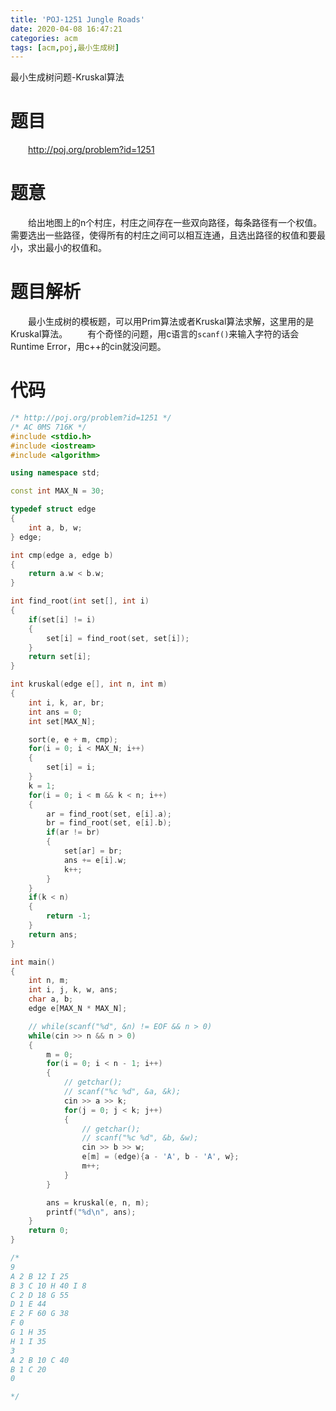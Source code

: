 ```yaml
---
title: 'POJ-1251 Jungle Roads'
date: 2020-04-08 16:47:21
categories: acm
tags: [acm,poj,最小生成树]
---
```

最小生成树问题-Kruskal算法
<!-- more -->

# 题目
&emsp;&emsp;<http://poj.org/problem?id=1251>

# 题意
&emsp;&emsp;给出地图上的n个村庄，村庄之间存在一些双向路径，每条路径有一个权值。需要选出一些路径，使得所有的村庄之间可以相互连通，且选出路径的权值和要最小，求出最小的权值和。

# 题目解析
&emsp;&emsp;最小生成树的模板题，可以用Prim算法或者Kruskal算法求解，这里用的是Kruskal算法。
&emsp;&emsp;有个奇怪的问题，用c语言的`scanf()`来输入字符的话会Runtime Error，用c++的cin就没问题。

# 代码
```cpp
/* http://poj.org/problem?id=1251 */
/* AC 0MS 716K */
#include <stdio.h>
#include <iostream>
#include <algorithm>

using namespace std;

const int MAX_N = 30;

typedef struct edge
{
	int a, b, w;
} edge;

int cmp(edge a, edge b)
{
	return a.w < b.w;
}

int find_root(int set[], int i)
{
	if(set[i] != i)
	{
		set[i] = find_root(set, set[i]);
	}
	return set[i];
}

int kruskal(edge e[], int n, int m)
{
	int i, k, ar, br;
	int ans = 0;
	int set[MAX_N];

	sort(e, e + m, cmp);
	for(i = 0; i < MAX_N; i++)
	{
		set[i] = i;
	}
	k = 1;
	for(i = 0; i < m && k < n; i++)
	{
		ar = find_root(set, e[i].a);
		br = find_root(set, e[i].b);
		if(ar != br)
		{
			set[ar] = br;
			ans += e[i].w;
			k++;
		}
	}
	if(k < n)
	{
		return -1;
	}
	return ans;
}

int main()
{
	int n, m;
	int i, j, k, w, ans;
	char a, b;
	edge e[MAX_N * MAX_N];

	// while(scanf("%d", &n) != EOF && n > 0)
	while(cin >> n && n > 0)
	{
		m = 0;
		for(i = 0; i < n - 1; i++)
		{
			// getchar();
			// scanf("%c %d", &a, &k);
			cin >> a >> k;
			for(j = 0; j < k; j++)
			{
				// getchar();
				// scanf("%c %d", &b, &w);
				cin >> b >> w;
				e[m] = (edge){a - 'A', b - 'A', w};
				m++;
			}
		}

		ans = kruskal(e, n, m);
		printf("%d\n", ans);
	}
	return 0;
}

/*
9
A 2 B 12 I 25
B 3 C 10 H 40 I 8
C 2 D 18 G 55
D 1 E 44
E 2 F 60 G 38
F 0
G 1 H 35
H 1 I 35
3
A 2 B 10 C 40
B 1 C 20
0

*/

```